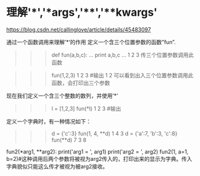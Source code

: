 # 理解'*','*args','**','**kwargs'
  https://blog.csdn.net/callinglove/article/details/45483097

通过一个函数调用来理解’*’的作用
定义一个含三个位置参数的函数”fun”.

>>> def fun(a,b,c):
...     print a,b,c
... 
1
2
3
传三个位置参数调用此函数

>>> fun(1,2,3)
1 2 3       #输出
1
2
可以看到出入三个位置参数调用此函数，会打印出三个参数

现在我们定义一个含三个整数的数列，并使用’*’
>>> l = [1,2,3]
>>> fun(*l)
1 2 3       #输出

定义一个字典时，有一种情况如下：
>>> d = {'c':3}
>>> fun(1, 4, **d)
1 4 3
>>> d = {'a':7, 'b':3, 'c':8}
>>> fun(**d)
7 3 8

fun2(*arg1, **arg2):
  print('arg1 = ', arg1)
  print('arg2 = ', arg2)
fun2(1, a=1, b=2)#这种调用后两个参数将被视为arg2传入的，打印出来的显示为字典。传入字典貌似只能这么传才被视为被arg2接收。
